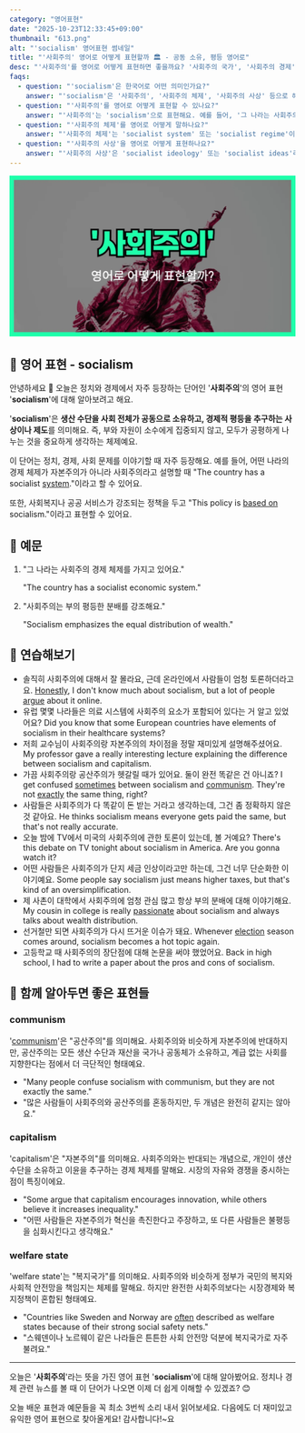 ```yaml
---
category: "영어표현"
date: "2025-10-23T12:33:45+09:00"
thumbnail: "613.png"
alt: "'socialism' 영어표현 썸네일"
title: "'사회주의' 영어로 어떻게 표현할까 🏛️ - 공동 소유, 평등 영어로"
desc: "'사회주의'를 영어로 어떻게 표현하면 좋을까요? '사회주의 국가', '사회주의 경제' 등을 영어로 표현하는 법을 배워봅시다. 다양한 예문을 통해서 연습하고 본인의 표현으로 만들어 보세요."
faqs: 
  - question: "'socialism'은 한국어로 어떤 의미인가요?"
    answer: "'socialism'은 '사회주의', '사회주의 체제', '사회주의 사상' 등으로 해석돼요. 주로 경제적 평등과 공동 소유를 강조하는 정치·경제 체제를 말해요."
  - question: "'사회주의'를 영어로 어떻게 표현할 수 있나요?"
    answer: "'사회주의'는 'socialism'으로 표현해요. 예를 들어, '그 나라는 사회주의 국가예요.'는 'That country is a socialist state.'라고 해요."
  - question: "'사회주의 체제'를 영어로 어떻게 말하나요?"
    answer: "'사회주의 체제'는 'socialist system' 또는 'socialist regime'이라고 해요. 예를 들어, '그 나라는 사회주의 체제를 유지하고 있어요.'는 'The country maintains a socialist system.'이라고 말해요."
  - question: "'사회주의 사상'을 영어로 어떻게 표현하나요?"
    answer: "'사회주의 사상'은 'socialist ideology' 또는 'socialist ideas'라고 해요. 예를 들어, '그는 사회주의 사상을 지지해요.'는 'He supports socialist ideology.'라고 말할 수 있어요."
---
```


!['socialism' 영어표현](./613.png)

## 🌟 영어 표현 - socialism

안녕하세요 👋 오늘은 정치와 경제에서 자주 등장하는 단어인 '**사회주의**'의 영어 표현 '**socialism**'에 대해 알아보려고 해요.

'**socialism**'은 **생산 수단을 사회 전체가 공동으로 소유하고, 경제적 평등을 추구하는 사상이나 제도**를 의미해요. 즉, 부와 자원이 소수에게 집중되지 않고, 모두가 공평하게 나누는 것을 중요하게 생각하는 체제예요.

이 단어는 정치, 경제, 사회 문제를 이야기할 때 자주 등장해요. 예를 들어, 어떤 나라의 경제 체제가 자본주의가 아니라 사회주의라고 설명할 때 "The country has a socialist [system](/blog/in-english/432.system/)."이라고 할 수 있어요.

또한, 사회복지나 공공 서비스가 강조되는 정책을 두고 "This policy is [based on](/blog/in-english/272.based-on/) socialism."이라고 표현할 수 있어요.

## 📖 예문

1. "그 나라는 사회주의 경제 체제를 가지고 있어요."

   "The country has a socialist economic system."

2. "사회주의는 부의 평등한 분배를 강조해요."

   "Socialism emphasizes the equal distribution of wealth."



## 💬 연습해보기

<ul data-interactive-list>

  <li data-interactive-item>
    <span data-toggler>솔직히 사회주의에 대해서 잘 몰라요, 근데 온라인에서 사람들이 엄청 토론하더라고요.</span>
    <span data-answer><a href="/blog/in-english/336.honestly/">Honestly</a>, I don't know much about socialism, but a lot of people <a href="/blog/in-english/132.argue/">argue</a> about it online.</span>
  </li>

  <li data-interactive-item>
    <span data-toggler>유럽 몇몇 나라들은 의료 시스템에 사회주의 요소가 포함되어 있다는 거 알고 있었어요?</span>
    <span data-answer>Did you know that some European countries have elements of socialism in their healthcare systems?</span>
  </li>

  <li data-interactive-item>
    <span data-toggler>저희 교수님이 사회주의랑 자본주의의 차이점을 정말 재미있게 설명해주셨어요.</span>
    <span data-answer>My professor gave a really interesting lecture explaining the difference between socialism and capitalism.</span>
  </li>

  <li data-interactive-item>
    <span data-toggler>가끔 사회주의랑 공산주의가 헷갈릴 때가 있어요. 둘이 완전 똑같은 건 아니죠?</span>
    <span data-answer>I get confused <a href="/blog/in-english/270.sometimes/">sometimes</a> between socialism and <a href="/blog/in-english/612.communism/">communism</a>. They're not <a href="/blog/in-english/419.exactly/">exactly</a> the same thing, right?</span>
  </li>

  <li data-interactive-item>
    <span data-toggler>사람들은 사회주의가 다 똑같이 돈 받는 거라고 생각하는데, 그건 좀 정확하지 않은 것 같아요.</span>
    <span data-answer>He thinks socialism means everyone gets paid the same, but that's not really accurate.</span>
  </li>

  <li data-interactive-item>
    <span data-toggler>오늘 밤에 TV에서 미국의 사회주의에 관한 토론이 있는데, 볼 거예요?</span>
    <span data-answer>There's this debate on TV tonight about socialism in America. Are you gonna watch it?</span>
  </li>

  <li data-interactive-item>
    <span data-toggler>어떤 사람들은 사회주의가 단지 세금 인상이라고만 하는데, 그건 너무 단순화한 이야기예요.</span>
    <span data-answer>Some people say socialism just means higher taxes, but that's kind of an oversimplification.</span>
  </li>

  <li data-interactive-item>
    <span data-toggler>제 사촌이 대학에서 사회주의에 엄청 관심 많고 항상 부의 분배에 대해 이야기해요.</span>
    <span data-answer>My cousin in college is really <a href="/blog/in-english/406.passionate/">passionate</a> about socialism and always talks about wealth distribution.</span>
  </li>

  <li data-interactive-item>
    <span data-toggler>선거철만 되면 사회주의가 다시 뜨거운 이슈가 돼요.</span>
    <span data-answer>Whenever <a href="/blog/in-english/614.election/">election</a> season comes around, socialism becomes a hot topic again.</span>
  </li>

  <li data-interactive-item>
    <span data-toggler>고등학교 때 사회주의의 장단점에 대해 논문을 써야 했었어요.</span>
    <span data-answer>Back in high school, I had to write a paper about the pros and cons of socialism.</span>
  </li>

</ul>

## 🤝 함께 알아두면 좋은 표현들

### communism

'[communism](/blog/in-english/612.communism/)'은 "공산주의"를 의미해요. 사회주의와 비슷하게 자본주의에 반대하지만, 공산주의는 모든 생산 수단과 재산을 국가나 공동체가 소유하고, 계급 없는 사회를 지향한다는 점에서 더 극단적인 형태예요.

- "Many people confuse socialism with communism, but they are not exactly the same."
- "많은 사람들이 사회주의와 공산주의를 혼동하지만, 두 개념은 완전히 같지는 않아요."

### capitalism

'capitalism'은 "자본주의"를 의미해요. 사회주의와는 반대되는 개념으로, 개인이 생산 수단을 소유하고 이윤을 추구하는 경제 체제를 말해요. 시장의 자유와 경쟁을 중시하는 점이 특징이에요.

- "Some argue that capitalism encourages innovation, while others believe it increases inequality."
- "어떤 사람들은 자본주의가 혁신을 촉진한다고 주장하고, 또 다른 사람들은 불평등을 심화시킨다고 생각해요."

### welfare state

'welfare state'는 "복지국가"를 의미해요. 사회주의와 비슷하게 정부가 국민의 복지와 사회적 안전망을 책임지는 체제를 말해요. 하지만 완전한 사회주의보다는 시장경제와 복지정책이 혼합된 형태예요.

- "Countries like Sweden and Norway are [often](/blog/in-english/326.often/) described as welfare states because of their strong social safety nets."
- "스웨덴이나 노르웨이 같은 나라들은 튼튼한 사회 안전망 덕분에 복지국가로 자주 불려요."

---

오늘은 '**사회주의**'라는 뜻을 가진 영어 표현 '**socialism**'에 대해 알아봤어요. 정치나 경제 관련 뉴스를 볼 때 이 단어가 나오면 이제 더 쉽게 이해할 수 있겠죠? 😊

오늘 배운 표현과 예문들을 꼭 최소 3번씩 소리 내서 읽어보세요. 다음에도 더 재미있고 유익한 영어 표현으로 찾아올게요! 감사합니다!~요

